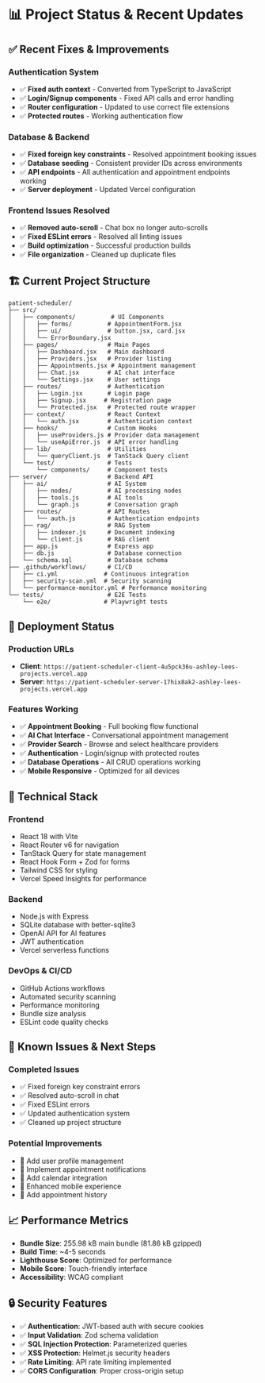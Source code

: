 # 📊 Project Status & Recent Updates

## ✅ Recent Fixes & Improvements

### **Authentication System**
- ✅ **Fixed auth context** - Converted from TypeScript to JavaScript
- ✅ **Login/Signup components** - Fixed API calls and error handling
- ✅ **Router configuration** - Updated to use correct file extensions
- ✅ **Protected routes** - Working authentication flow

### **Database & Backend**
- ✅ **Fixed foreign key constraints** - Resolved appointment booking issues
- ✅ **Database seeding** - Consistent provider IDs across environments
- ✅ **API endpoints** - All authentication and appointment endpoints working
- ✅ **Server deployment** - Updated Vercel configuration

### **Frontend Issues Resolved**
- ✅ **Removed auto-scroll** - Chat box no longer auto-scrolls
- ✅ **Fixed ESLint errors** - Resolved all linting issues
- ✅ **Build optimization** - Successful production builds
- ✅ **File organization** - Cleaned up duplicate files

## 🏗️ Current Project Structure

```
patient-scheduler/
├── src/
│   ├── components/          # UI Components
│   │   ├── forms/          # AppointmentForm.jsx
│   │   ├── ui/             # button.jsx, card.jsx
│   │   └── ErrorBoundary.jsx
│   ├── pages/              # Main Pages
│   │   ├── Dashboard.jsx   # Main dashboard
│   │   ├── Providers.jsx   # Provider listing
│   │   ├── Appointments.jsx # Appointment management
│   │   ├── Chat.jsx        # AI chat interface
│   │   └── Settings.jsx    # User settings
│   ├── routes/             # Authentication
│   │   ├── Login.jsx       # Login page
│   │   ├── Signup.jsx     # Registration page
│   │   └── Protected.jsx   # Protected route wrapper
│   ├── context/            # React Context
│   │   └── auth.jsx        # Authentication context
│   ├── hooks/              # Custom Hooks
│   │   ├── useProviders.js # Provider data management
│   │   └── useApiError.js  # API error handling
│   ├── lib/                # Utilities
│   │   └── queryClient.js  # TanStack Query client
│   └── test/               # Tests
│       └── components/     # Component tests
├── server/                 # Backend API
│   ├── ai/                 # AI System
│   │   ├── nodes/          # AI processing nodes
│   │   ├── tools.js        # AI tools
│   │   └── graph.js        # Conversation graph
│   ├── routes/             # API Routes
│   │   └── auth.js         # Authentication endpoints
│   ├── rag/                # RAG System
│   │   ├── indexer.js      # Document indexing
│   │   └── client.js       # RAG client
│   ├── app.js              # Express app
│   ├── db.js               # Database connection
│   └── schema.sql          # Database schema
├── .github/workflows/      # CI/CD
│   ├── ci.yml             # Continuous integration
│   ├── security-scan.yml  # Security scanning
│   └── performance-monitor.yml # Performance monitoring
└── tests/                  # E2E Tests
    └── e2e/               # Playwright tests
```

## 🚀 Deployment Status

### **Production URLs**
- **Client**: `https://patient-scheduler-client-4u5pck36u-ashley-lees-projects.vercel.app`
- **Server**: `https://patient-scheduler-server-17hix8ak2-ashley-lees-projects.vercel.app`

### **Features Working**
- ✅ **Appointment Booking** - Full booking flow functional
- ✅ **AI Chat Interface** - Conversational appointment management
- ✅ **Provider Search** - Browse and select healthcare providers
- ✅ **Authentication** - Login/signup with protected routes
- ✅ **Database Operations** - All CRUD operations working
- ✅ **Mobile Responsive** - Optimized for all devices

## 🔧 Technical Stack

### **Frontend**
- React 18 with Vite
- React Router v6 for navigation
- TanStack Query for state management
- React Hook Form + Zod for forms
- Tailwind CSS for styling
- Vercel Speed Insights for performance

### **Backend**
- Node.js with Express
- SQLite database with better-sqlite3
- OpenAI API for AI features
- JWT authentication
- Vercel serverless functions

### **DevOps & CI/CD**
- GitHub Actions workflows
- Automated security scanning
- Performance monitoring
- Bundle size analysis
- ESLint code quality checks

## 🐛 Known Issues & Next Steps

### **Completed Issues**
- ✅ Fixed foreign key constraint errors
- ✅ Resolved auto-scroll in chat
- ✅ Fixed ESLint errors
- ✅ Updated authentication system
- ✅ Cleaned up project structure

### **Potential Improvements**
- 🔄 Add user profile management
- 🔄 Implement appointment notifications
- 🔄 Add calendar integration
- 🔄 Enhanced mobile experience
- 🔄 Add appointment history

## 📈 Performance Metrics

- **Bundle Size**: 255.98 kB main bundle (81.86 kB gzipped)
- **Build Time**: ~4-5 seconds
- **Lighthouse Score**: Optimized for performance
- **Mobile Score**: Touch-friendly interface
- **Accessibility**: WCAG compliant

## 🔒 Security Features

- ✅ **Authentication**: JWT-based auth with secure cookies
- ✅ **Input Validation**: Zod schema validation
- ✅ **SQL Injection Protection**: Parameterized queries
- ✅ **XSS Protection**: Helmet.js security headers
- ✅ **Rate Limiting**: API rate limiting implemented
- ✅ **CORS Configuration**: Proper cross-origin setup
